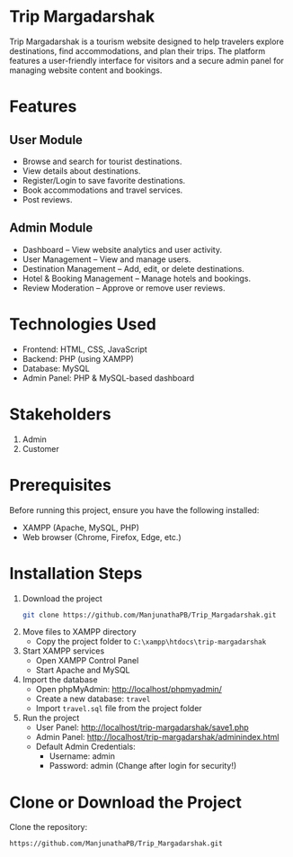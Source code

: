 Trip Margadarshak
=================

Trip Margadarshak is a tourism website designed to help travelers explore destinations, find accommodations, and plan their trips. The platform features a user-friendly interface for visitors and a secure admin panel for managing website content and bookings.

Features
========

User Module
-----------
- Browse and search for tourist destinations.
- View details about destinations.
- Register/Login to save favorite destinations.
- Book accommodations and travel services.
- Post reviews.

Admin Module
------------
- Dashboard – View website analytics and user activity.
- User Management – View and manage users.
- Destination Management – Add, edit, or delete destinations.
- Hotel & Booking Management – Manage hotels and bookings.
- Review Moderation – Approve or remove user reviews.

Technologies Used
=================
- Frontend: HTML, CSS, JavaScript
- Backend: PHP (using XAMPP)
- Database: MySQL
- Admin Panel: PHP & MySQL-based dashboard

Stakeholders
============
1. Admin
2. Customer

Prerequisites
=============
Before running this project, ensure you have the following installed:
- XAMPP (Apache, MySQL, PHP)
- Web browser (Chrome, Firefox, Edge, etc.)

Installation Steps
==================

1. Download the project
   ```sh
   git clone https://github.com/ManjunathaPB/Trip_Margadarshak.git
   ```
2. Move files to XAMPP directory
   - Copy the project folder to `C:\xampp\htdocs\trip-margadarshak`
3. Start XAMPP services
   - Open XAMPP Control Panel
   - Start Apache and MySQL
4. Import the database
   - Open phpMyAdmin: [http://localhost/phpmyadmin/](http://localhost/phpmyadmin/)
   - Create a new database: `travel`
   - Import `travel.sql` file from the project folder
5. Run the project
   - User Panel: [http://localhost/trip-margadarshak/save1.php](http://localhost/trip-margadarshak/save1.php)
   - Admin Panel: [http://localhost/trip-margadarshak/adminindex.html](http://localhost/trip-margadarshak/adminindex.html)
   - Default Admin Credentials:
     - Username: admin
     - Password: admin (Change after login for security!)

Clone or Download the Project
=============================
Clone the repository:
```sh
https://github.com/ManjunathaPB/Trip_Margadarshak.git
```
